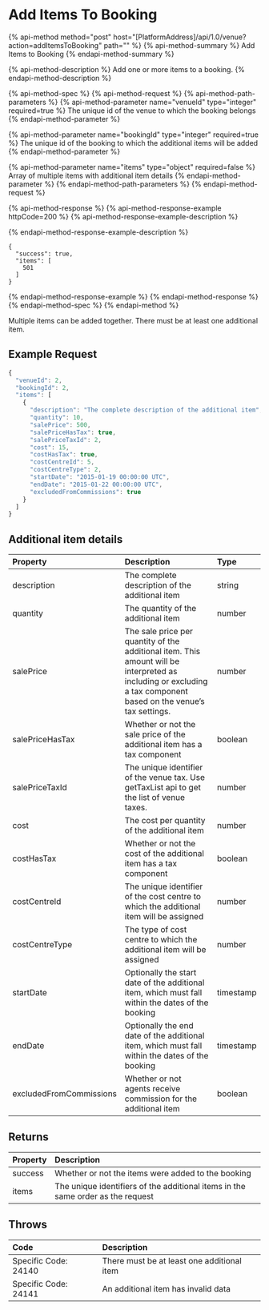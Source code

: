 # Add Items To Booking

{% api-method method="post" host="\[PlatformAddress\]/api/1.0/venue?action=addItemsToBooking" path="" %}
{% api-method-summary %}
Add Items to Booking
{% endapi-method-summary %}

{% api-method-description %}
Add one or more items to a booking. 
{% endapi-method-description %}

{% api-method-spec %}
{% api-method-request %}
{% api-method-path-parameters %}
{% api-method-parameter name="venueId" type="integer" required=true %}
The unique id of the venue to which the booking belongs
{% endapi-method-parameter %}

{% api-method-parameter name="bookingId" type="integer" required=true %}
The unique id of the booking to which the additional items will be added
{% endapi-method-parameter %}

{% api-method-parameter name="items" type="object" required=false %}
Array of multiple items with additional item details
{% endapi-method-parameter %}
{% endapi-method-path-parameters %}
{% endapi-method-request %}

{% api-method-response %}
{% api-method-response-example httpCode=200 %}
{% api-method-response-example-description %}

{% endapi-method-response-example-description %}

```
{
  "success": true,
  "items": [
    501
  ]
}
```
{% endapi-method-response-example %}
{% endapi-method-response %}
{% endapi-method-spec %}
{% endapi-method %}

Multiple items can be added together. There must be at least one additional item.

## Example Request

```javascript
{
  "venueId": 2,
  "bookingId": 2,
  "items": [
    {
      "description": "The complete description of the additional item",
      "quantity": 10,
      "salePrice": 500,
      "salePriceHasTax": true,
      "salePriceTaxId": 2,
      "cost": 15,
      "costHasTax": true,
      "costCentreId": 5,
      "costCentreType": 2,
      "startDate": "2015-01-19 00:00:00 UTC",
      "endDate": "2015-01-22 00:00:00 UTC",
      "excludedFromCommissions": true
    }
  ]
}
```

## Additional item details

| Property | Description | Type |
| :--- | :--- | :--- |
| description | The complete description of the additional item | string |
| quantity | The quantity of the additional item | number |
| salePrice | The sale price per quantity of the additional item. This amount will be interpreted as including or excluding a tax component based on the venue’s tax settings. | number |
| salePriceHasTax | Whether or not the sale price of the additional item has a tax component | boolean |
| salePriceTaxId | The unique identifier of the venue tax. Use getTaxList api to get the list of venue taxes. | number |
| cost | The cost per quantity of the additional item | number |
| costHasTax | Whether or not the cost of the additional item has a tax component | boolean |
| costCentreId | The unique identifier of the cost centre to which the additional item will be assigned | number |
| costCentreType | The type of cost centre to which the additional item will be assigned | number |
| startDate | Optionally the start date of the additional item, which must fall within the dates of the booking | timestamp |
| endDate | Optionally the end date of the additional item, which must fall within the dates of the booking | timestamp |
| excludedFromCommissions | Whether or not agents receive commission for the additional item | boolean |

## Returns

| Property | Description |
| :--- | :--- |
| success | Whether or not the items were added to the booking |
| items | The unique identifiers of the additional items in the same order as the request |

## Throws

| Code | Description |
| :--- | :--- |
| Specific Code: 24140 | There must be at least one additional item |
| Specific Code: 24141 | An additional item has invalid data |

